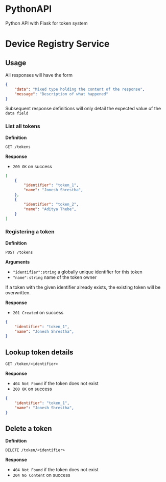 # PythonAPI
Python API with Flask for token system

# Device Registry Service

## Usage

All responses will have the form

```json
{
    "data": "Mixed type holding the content of the response",
    "message": "Description of what happened"
}
```

Subsequent response definitions will only detail the expected value of the `data field`

### List all tokens

**Definition**

`GET /tokens`

**Response**

- `200 OK` on success

```json
[
    {
        "identifier": "token_1",
        "name": "Jonesh Shrestha",
    },
    {
        "identifier": "token_2",
        "name": "Aditya Thebe",
    }
]
```

### Registering a token

**Definition**

`POST /tokens`

**Arguments**

- `"identifier":string` a globally unique identifier for this token
- `"name":string` name of the token owner

If a token with the given identifier already exists, the existing token will be overwritten.

**Response**

- `201 Created` on success

```json
{
    "identifier": "token_1",
    "name": "Jonesh Shrestha",
}
```

## Lookup token details

`GET /token/<identifier>`

**Response**

- `404 Not Found` if the token does not exist
- `200 OK` on success

```json
{
    "identifier": "token_1",
    "name": "Jonesh Shrestha",
}
```

## Delete a token

**Definition**

`DELETE /token/<identifier>`

**Response**

- `404 Not Found` if the token does not exist
- `204 No Content` on success
